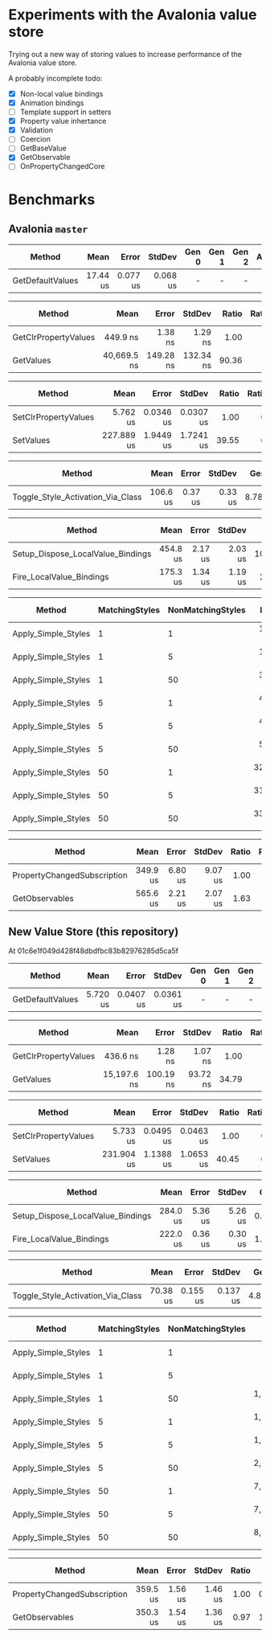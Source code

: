 # Experiments with the Avalonia value store

Trying out a new way of storing values to increase performance of the Avalonia value store.

A probably incomplete todo:

- [x] Non-local value bindings
- [x] Animation bindings
- [ ] Template support in setters
- [x] Property value inhertance
- [x] Validation
- [ ] Coercion
- [ ] GetBaseValue
- [x] GetObservable
- [ ] OnPropertyChangedCore

# Benchmarks

## Avalonia `master`

|           Method |     Mean |    Error |   StdDev | Gen 0 | Gen 1 | Gen 2 | Allocated |
|----------------- |---------:|---------:|---------:|------:|------:|------:|----------:|
| GetDefaultValues | 17.44 us | 0.077 us | 0.068 us |     - |     - |     - |         - |

|               Method |        Mean |     Error |    StdDev | Ratio | RatioSD | Gen 0 | Gen 1 | Gen 2 | Allocated |
|--------------------- |------------:|----------:|----------:|------:|--------:|------:|------:|------:|----------:|
| GetClrPropertyValues |    449.9 ns |   1.38 ns |   1.29 ns |  1.00 |    0.00 |     - |     - |     - |         - |
|            GetValues | 40,669.5 ns | 149.28 ns | 132.34 ns | 90.36 |    0.40 |     - |     - |     - |         - |

|               Method |       Mean |     Error |    StdDev | Ratio | RatioSD |   Gen 0 | Gen 1 | Gen 2 | Allocated |
|--------------------- |-----------:|----------:|----------:|------:|--------:|--------:|------:|------:|----------:|
| SetClrPropertyValues |   5.762 us | 0.0346 us | 0.0307 us |  1.00 |    0.00 |       - |     - |     - |         - |
|            SetValues | 227.889 us | 1.9449 us | 1.7241 us | 39.55 |    0.37 | 20.9961 |     - |     - |  88,000 B |

|                            Method |     Mean |   Error |  StdDev |  Gen 0 | Gen 1 | Gen 2 | Allocated |
|---------------------------------- |---------:|--------:|--------:|-------:|------:|------:|----------:|
| Toggle_Style_Activation_Via_Class | 106.6 us | 0.37 us | 0.33 us | 8.7891 |     - |     - |     36 KB |

|                            Method |     Mean |   Error |  StdDev |    Gen 0 | Gen 1 | Gen 2 | Allocated |
|---------------------------------- |---------:|--------:|--------:|---------:|------:|------:|----------:|
| Setup_Dispose_LocalValue_Bindings | 454.8 us | 2.17 us | 2.03 us | 107.9102 |     - |     - |    441 KB |
|          Fire_LocalValue_Bindings | 175.3 us | 1.34 us | 1.19 us |  22.7051 |     - |     - |     93 KB |

|              Method | MatchingStyles | NonMatchingStyles |      Mean |     Error |    StdDev |  Gen 0 | Gen 1 | Gen 2 | Allocated |
|-------------------- |--------------- |------------------ |----------:|----------:|----------:|-------:|------:|------:|----------:|
| Apply_Simple_Styles |              1 |                 1 |  1.229 us | 0.0064 us | 0.0050 us | 0.3815 |     - |     - |      2 KB |
| Apply_Simple_Styles |              1 |                 5 |  1.411 us | 0.0074 us | 0.0066 us | 0.3815 |     - |     - |      2 KB |
| Apply_Simple_Styles |              1 |                50 |  3.215 us | 0.0425 us | 0.0398 us | 0.3815 |     - |     - |      2 KB |
| Apply_Simple_Styles |              5 |                 1 |  4.329 us | 0.0817 us | 0.0803 us | 0.8240 |     - |     - |      3 KB |
| Apply_Simple_Styles |              5 |                 5 |  4.443 us | 0.0878 us | 0.0862 us | 0.8240 |     - |     - |      3 KB |
| Apply_Simple_Styles |              5 |                50 |  5.805 us | 0.1106 us | 0.0924 us | 0.8240 |     - |     - |      3 KB |
| Apply_Simple_Styles |             50 |                 1 | 32.370 us | 0.1779 us | 0.1664 us | 5.3101 |     - |     - |     22 KB |
| Apply_Simple_Styles |             50 |                 5 | 31.446 us | 0.1676 us | 0.1485 us | 5.3101 |     - |     - |     22 KB |
| Apply_Simple_Styles |             50 |                50 | 33.883 us | 0.5897 us | 0.6310 us | 5.3101 |     - |     - |     22 KB |

|                      Method |     Mean |   Error |  StdDev | Ratio | RatioSD |   Gen 0 | Gen 1 | Gen 2 | Allocated |
|---------------------------- |---------:|--------:|--------:|------:|--------:|--------:|------:|------:|----------:|
| PropertyChangedSubscription | 349.9 us | 6.80 us | 9.07 us |  1.00 |    0.00 | 22.4609 |     - |     - |     92 KB |
|              GetObservables | 565.6 us | 2.21 us | 2.07 us |  1.63 |    0.04 | 23.4375 |     - |     - |     97 KB |

## New Value Store (this repository)

At 01c6e1f049d428f48dbdfbc83b82976285d5ca5f

|           Method |     Mean |     Error |    StdDev | Gen 0 | Gen 1 | Gen 2 | Allocated |
|----------------- |---------:|----------:|----------:|------:|------:|------:|----------:|
| GetDefaultValues | 5.720 us | 0.0407 us | 0.0361 us |     - |     - |     - |         - |

|               Method |        Mean |     Error |   StdDev | Ratio | RatioSD | Gen 0 | Gen 1 | Gen 2 | Allocated |
|--------------------- |------------:|----------:|---------:|------:|--------:|------:|------:|------:|----------:|
| GetClrPropertyValues |    436.6 ns |   1.28 ns |  1.07 ns |  1.00 |    0.00 |     - |     - |     - |         - |
|            GetValues | 15,197.6 ns | 100.19 ns | 93.72 ns | 34.79 |    0.25 |     - |     - |     - |         - |

|               Method |       Mean |     Error |    StdDev | Ratio | RatioSD | Gen 0 | Gen 1 | Gen 2 | Allocated |
|--------------------- |-----------:|----------:|----------:|------:|--------:|------:|------:|------:|----------:|
| SetClrPropertyValues |   5.733 us | 0.0495 us | 0.0463 us |  1.00 |    0.00 |     - |     - |     - |         - |
|            SetValues | 231.904 us | 1.1388 us | 1.0653 us | 40.45 |    0.29 |     - |     - |     - |         - |

|                            Method |     Mean |   Error |  StdDev |  Gen 0 | Gen 1 | Gen 2 | Allocated |
|---------------------------------- |---------:|--------:|--------:|-------:|------:|------:|----------:|
| Setup_Dispose_LocalValue_Bindings | 284.0 us | 5.36 us | 5.26 us | 0.4883 |     - |     - |      2 KB |
|          Fire_LocalValue_Bindings | 222.0 us | 0.36 us | 0.30 us | 1.2207 |     - |     - |      5 KB |

|                            Method |     Mean |    Error |   StdDev |  Gen 0 | Gen 1 | Gen 2 | Allocated |
|---------------------------------- |---------:|---------:|---------:|-------:|------:|------:|----------:|
| Toggle_Style_Activation_Via_Class | 70.38 us | 0.155 us | 0.137 us | 4.8828 |     - |     - |     20 KB |

|              Method | MatchingStyles | NonMatchingStyles |       Mean |     Error |    StdDev |  Gen 0 | Gen 1 | Gen 2 | Allocated |
|-------------------- |--------------- |------------------ |-----------:|----------:|----------:|-------:|------:|------:|----------:|
| Apply_Simple_Styles |              1 |                 1 |   532.8 ns |   1.96 ns |   1.64 ns | 0.0973 |     - |     - |     408 B |
| Apply_Simple_Styles |              1 |                 5 |   645.2 ns |   2.43 ns |   2.03 ns | 0.0973 |     - |     - |     408 B |
| Apply_Simple_Styles |              1 |                50 | 1,876.2 ns |  15.13 ns |  12.64 ns | 0.0973 |     - |     - |     408 B |
| Apply_Simple_Styles |              5 |                 1 | 1,040.2 ns |   4.56 ns |   4.04 ns | 0.1183 |     - |     - |     496 B |
| Apply_Simple_Styles |              5 |                 5 | 1,248.5 ns |  24.97 ns |  38.13 ns | 0.1183 |     - |     - |     496 B |
| Apply_Simple_Styles |              5 |                50 | 2,708.5 ns |  33.04 ns |  27.59 ns | 0.1183 |     - |     - |     496 B |
| Apply_Simple_Styles |             50 |                 1 | 7,912.6 ns | 139.02 ns | 130.04 ns | 0.3357 |     - |     - |   1,464 B |
| Apply_Simple_Styles |             50 |                 5 | 7,418.9 ns |  98.30 ns | 140.98 ns | 0.3357 |     - |     - |   1,464 B |
| Apply_Simple_Styles |             50 |                50 | 8,480.1 ns |  41.36 ns |  38.68 ns | 0.3357 |     - |     - |   1,464 B |

|                      Method |     Mean |   Error |  StdDev | Ratio |  Gen 0 | Gen 1 | Gen 2 | Allocated |
|---------------------------- |---------:|--------:|--------:|------:|-------:|------:|------:|----------:|
| PropertyChangedSubscription | 359.5 us | 1.56 us | 1.46 us |  1.00 | 0.9766 |     - |     - |      6 KB |
|              GetObservables | 350.3 us | 1.54 us | 1.36 us |  0.97 | 1.4648 |     - |     - |      7 KB |